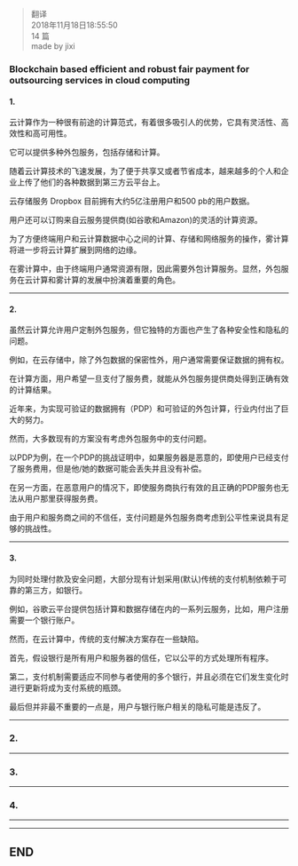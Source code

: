 >  翻译   
> 2018年11月18日18:55:50       
> 14 篇  
>made by jixi

### Blockchain based efficient and robust fair payment for outsourcing services in cloud computing


#### 1.
云计算作为一种很有前途的计算范式，有着很多吸引人的优势，它具有灵活性、高效性和高可用性。

它可以提供多种外包服务，包括存储和计算。

随着云计算技术的飞速发展，为了便于共享又或者节省成本，越来越多的个人和企业上传了他们的各种数据到第三方云平台上。

云存储服务 Dropbox 目前拥有大约5亿注册用户和500 pb的用户数据。

用户还可以订购来自云服务提供商(如谷歌和Amazon)的灵活的计算资源。

为了方便终端用户和云计算数据中心之间的计算、存储和网络服务的操作，雾计算将进一步将云计算扩展到网络的边缘。

在雾计算中，由于终端用户通常资源有限，因此需要外包计算服务。显然，外包服务在云计算和雾计算的发展中扮演着重要的角色。


----------
#### 2.

虽然云计算允许用户定制外包服务，但它独特的方面也产生了各种安全性和隐私的问题。

例如，在云存储中，除了外包数据的保密性外，用户通常需要保证数据的拥有权。

在计算方面，用户希望一旦支付了服务费，就能从外包服务提供商处得到正确有效的计算结果。

近年来，为实现可验证的数据拥有（PDP）和可验证的外包计算，行业内付出了巨大的努力。

然而，大多数现有的方案没有考虑外包服务中的支付问题。

以PDP为例，在一个PDP的挑战证明中，如果服务器是恶意的，即使用户已经支付了服务费用，但是他/她的数据可能会丢失并且没有补偿。

在另一方面，在恶意用户的情况下，即使服务商执行有效的且正确的PDP服务也无法从用户那里获得服务费。

由于用户和服务商之间的不信任，支付问题是外包服务商考虑到公平性来说具有足够的挑战性。


----------
#### 3.

为同时处理付款及安全问题，大部分现有计划采用(默认)传统的支付机制依赖于可靠的第三方，如银行。

例如，谷歌云平台提供包括计算和数据存储在内的一系列云服务，比如，用户注册需要一个银行账户。

然而，在云计算中，传统的支付解决方案存在一些缺陷。

首先，假设银行是所有用户和服务器的信任，它以公平的方式处理所有程序。

第二，支付机制需要适应不同参与者使用的多个银行，并且必须在它们发生变化时进行更新将成为支付系统的瓶颈。

最后但并非最不重要的一点是，用户与银行账户相关的隐私可能是违反了。

----------


### 2. 


----------

### 3. 


----------

### 4. 


----------





----------
## END

